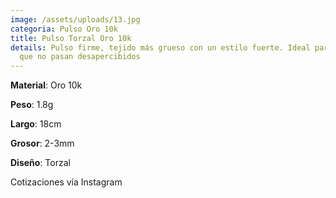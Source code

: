 ```yaml
---
image: /assets/uploads/13.jpg
categoria: Pulso Oro 10k
title: Pulso Torzal Oro 10k
details: Pulso firme, tejido más grueso con un estilo fuerte. Ideal para looks
  que no pasan desapercibidos
---
```

**Material**: Oro 10k

**Peso**: 1.8g

**Largo**: 18cm

**G﻿rosor**: 2-3mm

**Diseño**: Torzal

Cotizaciones vía Instagram